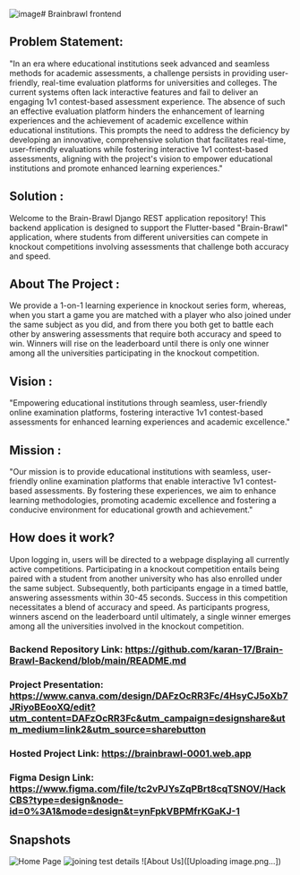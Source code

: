 ![image](https://github.com/user-attachments/assets/80e0cf81-5289-442d-a975-5e862a65748b)# Brainbrawl frontend
## Problem Statement:
"In an era where educational institutions seek advanced and seamless methods for academic assessments, a challenge persists in providing user-friendly, real-time evaluation platforms for universities and colleges. The current systems often lack interactive features and fail to deliver an engaging 1v1 contest-based assessment experience. The absence of such an effective evaluation platform hinders the enhancement of learning experiences and the achievement of academic excellence within educational institutions. This prompts the need to address the deficiency by developing an innovative, comprehensive solution that facilitates real-time, user-friendly evaluations while fostering interactive 1v1 contest-based assessments, aligning with the project's vision to empower educational institutions and promote enhanced learning experiences."

## Solution : 
Welcome to the Brain-Brawl Django REST application repository! This backend application is designed to support the Flutter-based "Brain-Brawl" application, where students from different universities can compete in knockout competitions involving assessments that challenge both accuracy and speed.

## About The Project : 
We provide a 1-on-1 learning experience in knockout series form, whereas, when you start a game you are matched with a player who also joined under the same subject as you did, and from there you both get to battle each other by answering assessments that require both accuracy and speed to win. Winners will rise on the leaderboard until there is only one winner among all the universities participating in the knockout competition.

## Vision : 
"Empowering educational institutions through seamless, user-friendly online examination platforms, fostering interactive 1v1 contest-based assessments for enhanced learning experiences and academic excellence."

## Mission : 
"Our mission is to provide educational institutions with seamless, user-friendly online examination platforms that enable interactive 1v1 contest-based assessments. By fostering these experiences, we aim to enhance learning methodologies, promoting academic excellence and fostering a conducive environment for educational growth and achievement."
  
## How does it work?
Upon logging in, users will be directed to a webpage displaying all currently active competitions. Participating in a knockout competition entails being paired with a student from another university who has also enrolled under the same subject. Subsequently, both participants engage in a timed battle, answering assessments within 30-45 seconds. Success in this competition necessitates a blend of accuracy and speed. As participants progress, winners ascend on the leaderboard until ultimately, a single winner emerges among all the universities involved in the knockout competition.

### Backend Repository Link: https://github.com/karan-17/Brain-Brawl-Backend/blob/main/README.md
### Project Presentation: https://www.canva.com/design/DAFzOcRR3Fc/4HsyCJ5oXb7JRiyoBEooXQ/edit?utm_content=DAFzOcRR3Fc&utm_campaign=designshare&utm_medium=link2&utm_source=sharebutton
### Hosted Project Link: https://brainbrawl-0001.web.app
### Figma Design Link: https://www.figma.com/file/tc2vPJYsZqPBrt8cqTSNOV/HackCBS?type=design&node-id=0%3A1&mode=design&t=ynFpkVBPMfrKGaKJ-1

## Snapshots

![Home Page](https://github.com/Dhruv-IGI/BrainBrawl/assets/86194637/fa2cdbe3-b2fd-4fff-b9ac-d7444058131c)
![joining test details](https://github.com/Dhruv-IGI/BrainBrawl/assets/86194637/41c9436c-1a41-4ff4-aa25-67f7ea62c2e6)
![About Us]([Uploading image.png…])





